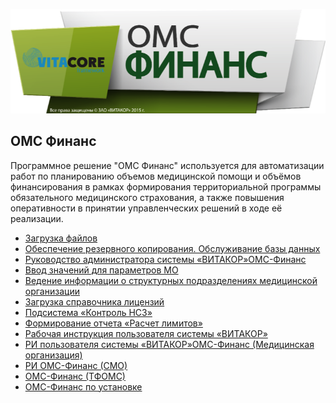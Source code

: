 <!-- TITLE: ОМС Финанс -->
<!-- SUBTITLE: Документация АРМ ОМС Финанс -->


![Omsfinnse](/uploads/omsfinnse.png "Omsfinnse")

## ОМС Финанс

Программное решение "ОМС Финанс" используется для автоматизации работ по планированию объемов медицинской помощи и объёмов финансирования в рамках формирования территориальной программы обязательного медицинского страхования, а также повышения оперативности в принятии управленческих решений в ходе её реализации. 

- [Загрузка файлов](upload-file)
- [Обеспечение резервного копирования. Обслуживание базы данных](rezerv-kopi)
- [Руководство администратора системы «ВИТАКОР»ОМС-Финанс](ruk-admin-sist-vitacote)
- [Ввод значений для параметров МО](vvod-znach-par-mo) 
- [Ведение информации о структурных подразделениях медицинской организации](struktur-podrazd) 
- [Загрузка справочника лицензий](zagruzka-spravochnika-licenzii)
- [Подсистема «Контроль НСЗ»](kontrol-nsz)
- [Формирование отчета «Расчет лимитов»](raschet-limitov)
- [Рабочая инструкция пользователя системы «ВИТАКОР»](raboch-instr-bazovaya)
- [РИ пользователя системы «ВИТАКОР»ОМС-Финанс (Медицинская организация)](med-organizaciya)
- [РИ ОМС-Финанс (СМО)]( oms-fin-smo)
- [ОМС-Финанс (ТФОМС)]( oms-fin-tfoms)
- [ОМС-Финанс по установке](oms-fin-po-ustanovke)